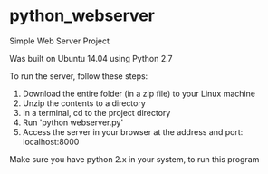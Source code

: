# python_webserver
Simple Web Server Project

Was built on Ubuntu 14.04 using Python 2.7

To run the server, follow these steps:

1. Download the entire folder (in a zip file) to your Linux machine
2. Unzip the contents to a directory
3. In a terminal, cd to the project directory
4. Run 'python webserver.py'
4. Access the server in your browser at the address and port: localhost:8000

Make sure you have python 2.x in your system, to run this program
